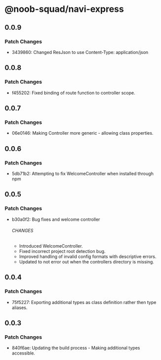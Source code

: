 # @noob-squad/navi-express

## 0.0.9

### Patch Changes

-   3439860: Changed ResJson to use Content-Type: application/json

## 0.0.8

### Patch Changes

-   f455202: Fixed binding of route function to controller scope.

## 0.0.7

### Patch Changes

-   06e0146: Making Controller more generic - allowing class properties.

## 0.0.6

### Patch Changes

-   5db71b2: Attempting to fix WelcomeController when installed through npm

## 0.0.5

### Patch Changes

-   b30a0f2: Bug fixes and welcome controller

    ###### CHANGES

    -   Introduced WelcomeController.
    -   Fixed incorrect project root detection bug.
    -   Improved handling of invalid config formats with descriptive errors.
    -   Updated to not error out when the controllers directory is missing.

## 0.0.4

### Patch Changes

-   75f5227: Exporting additional types as class definition rather then type aliases.

## 0.0.3

### Patch Changes

-   840f6ae: Updating the build process - Making additional types accessible.
